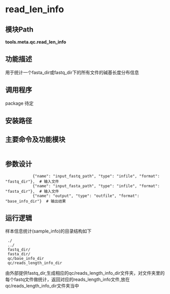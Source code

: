read_len_info
==========================

模块Path
-----------

**tools.meta.qc.read_len_info**

功能描述
-----------------------------------

用于统计一个fasta_dir或fastq_dir下的所有文件的碱基长度分布信息

调用程序
-----------------------------------

package 待定

安装路径
-----------------------------------





主要命令及功能模块
-----------------------------------

```

```

参数设计
-----------------------------------

```
            {"name": "input_fastq_path", "type": "infile", "format": "fastq_dir"},  # 输入文件
            {"name": "input_fasta_path", "type": "infile", "format": "fasta_dir"},  # 输入文件
            {"name": "output", "type": "outfile", "format": "base_info_dir"}  # 输出结果
```

运行逻辑
-----------------------------------

样本信息统计(sample_info)的目录结构如下

```
 ./
 ../
 fastq_dir/
 fasta_dir/
 qc/base_info_dir
 qc/reads_length_info_dir
```

由外部提供fastq_dir,生成相应的qc/reads_length_info_dir文件夹，对文件夹里的每个fastq文件做统计，返回对应的reads_length_info文件,放在qc/reads_length_info_dir文件夹当中